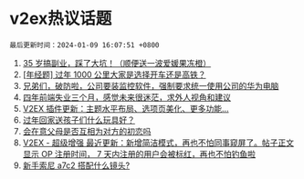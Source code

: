 # v2ex热议话题

`最后更新时间：2024-01-09 16:07:51 +0800`

1. [35 岁搞副业，踩了大坑！（顺便送一波爱媛果冻橙）](https://www.v2ex.com/t/1006955)
1. [[年经题] 过年 1000 公里大家是选择开车还是高铁？](https://www.v2ex.com/t/1006904)
1. [兄弟们，破防啦，公司要装监控软件，强制要求统一使用公司的华为电脑](https://www.v2ex.com/t/1006948)
1. [四年前端失业三个月，感觉未来很迷茫，求外人视角和建议](https://www.v2ex.com/t/1007010)
1. [V2EX 插件更新：主题水平布局、选项页美化、更多功能...](https://www.v2ex.com/t/1007017)
1. [过年回家送孩子们什么玩具好？](https://www.v2ex.com/t/1006952)
1. [会在意父母是否互相为对方的初恋吗](https://www.v2ex.com/t/1006982)
1. [V2EX - 超级增强 最近更新：新增简洁模式，再也不怕同事窥屏了。帖子正文显示 OP 注册时间， 7 天内注册的用户会被标红，再也不怕钓鱼啦](https://www.v2ex.com/t/1007051)
1. [新手索尼 a7c2 搭配什么镜头?](https://www.v2ex.com/t/1007058)

